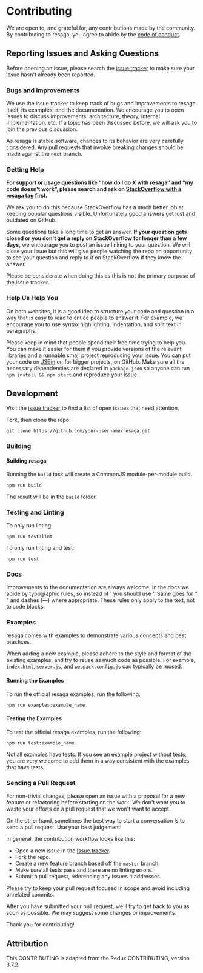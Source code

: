 # Contributing

We are open to, and grateful for, any contributions made by the community. By contributing to resaga, you agree to abide by the [code of conduct](https://github.com/quandhz/resaga/blob/master/CODE_OF_CONDUCT.md).

## Reporting Issues and Asking Questions

Before opening an issue, please search the [issue tracker](https://github.com/quandhz/resaga/issues) to make sure your issue hasn't already been reported.

### Bugs and Improvements

We use the issue tracker to keep track of bugs and improvements to resaga itself, its examples, and the documentation. We encourage you to open issues to discuss improvements, architecture, theory, internal implementation, etc. If a topic has been discussed before, we will ask you to join the previous discussion.

As resaga is stable software, changes to its behavior are very carefully considered. Any pull requests that involve breaking changes should be made against the `next` branch.

### Getting Help

**For support or usage questions like “how do I do X with resaga” and “my code doesn't work”, please search and ask on [StackOverflow with a resaga tag](http://stackoverflow.com/questions/tagged/resaga?sort=votes&pageSize=50) first.**

We ask you to do this because StackOverflow has a much better job at keeping popular questions visible. Unfortunately good answers get lost and outdated on GitHub.

Some questions take a long time to get an answer. **If your question gets closed or you don't get a reply on StackOverflow for longer than a few days,** we encourage you to post an issue linking to your question. We will close your issue but this will give people watching the repo an opportunity to see your question and reply to it on StackOverflow if they know the answer.

Please be considerate when doing this as this is not the primary purpose of the issue tracker.

### Help Us Help You

On both websites, it is a good idea to structure your code and question in a way that is easy to read to entice people to answer it. For example, we encourage you to use syntax highlighting, indentation, and split text in paragraphs.

Please keep in mind that people spend their free time trying to help you. You can make it easier for them if you provide versions of the relevant libraries and a runnable small project reproducing your issue. You can put your code on [JSBin](http://jsbin.com) or, for bigger projects, on GitHub. Make sure all the necessary dependencies are declared in `package.json` so anyone can run `npm install && npm start` and reproduce your issue.

## Development

Visit the [issue tracker](https://github.com/quandhz/resaga/issues) to find a list of open issues that need attention.

Fork, then clone the repo:

```
git clone https://github.com/your-username/resaga.git
```

### Building

#### Building resaga

Running the `build` task will create a CommonJS module-per-module build.
```
npm run build
```

The result will be in the `build` folder.

### Testing and Linting

To only run linting:

```
npm run test:lint
```

To only run linting and test:

```
npm run test
```

### Docs

Improvements to the documentation are always welcome. In the docs we abide by typographic rules, so instead of ' you should use '. Same goes for “ ” and dashes (—) where appropriate. These rules only apply to the text, not to code blocks.

### Examples

resaga comes with examples to demonstrate various concepts and best practices.

When adding a new example, please adhere to the style and format of the existing examples, and try to reuse as much code as possible.  For example, `index.html`, `server.js`, and `webpack.config.js` can typically be reused.

#### Running the Examples

To run the official resaga examples, run the following:

```
npm run examples:example_name
```

#### Testing the Examples

To test the official resaga examples, run the following:

```
npm run test:example_name
```

Not all examples have tests. If you see an example project without tests, you are very welcome to add them in a way consistent with the examples that have tests.

### Sending a Pull Request

For non-trivial changes, please open an issue with a proposal for a new feature or refactoring before starting on the work. We don't want you to waste your efforts on a pull request that we won't want to accept.

On the other hand, sometimes the best way to start a conversation *is* to send a pull request. Use your best judgement!

In general, the contribution workflow looks like this:

* Open a new issue in the [Issue tracker](https://github.com/quandhz/resaga/issues).
* Fork the repo.
* Create a new feature branch based off the `master` branch.
* Make sure all tests pass and there are no linting errors.
* Submit a pull request, referencing any issues it addresses.

Please try to keep your pull request focused in scope and avoid including unrelated commits.

After you have submitted your pull request, we'll try to get back to you as soon as possible. We may suggest some changes or improvements.

Thank you for contributing!

## Attribution

This CONTRIBUTING is adapted from the Redux CONTRIBUTING, version 3.7.2.
